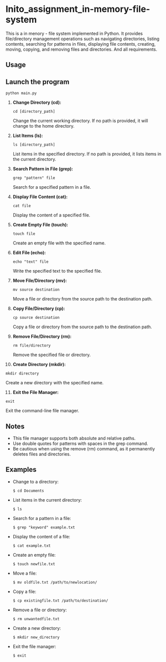 # Inito_assignment_in-memory-file-system







This is a in menory - file system implemented in Python. It provides file/directory management operations such as navigating directories, listing contents, searching for patterns in files, displaying file contents, creating, moving, copying, and removing files and directories. And all requirements.

## Usage
## Launch the program
```
python main.py
```

1. **Change Directory (cd):**
   ```
   cd [directory_path]
   ```
   Change the current working directory. If no path is provided, it will change to the home directory.

2. **List Items (ls):**
   ```
   ls [directory_path]
   ```
   List items in the specified directory. If no path is provided, it lists items in the current directory.

3. **Search Pattern in File (grep):**
   ```
   grep "pattern" file
   ```
   Search for a specified pattern in a file.

4. **Display File Content (cat):**
   ```
   cat file
   ```
   Display the content of a specified file.

5. **Create Empty File (touch):**
   ```
   touch file
   ```
   Create an empty file with the specified name.

6. **Edit File (echo):**
   ```
   echo "text" file
   ```
   Write the specified text to the specified file.

7. **Move File/Directory (mv):**
   ```
   mv source destination
   ```
   Move a file or directory from the source path to the destination path.

8. **Copy File/Directory (cp):**
   ```
   cp source destination
   ```
   Copy a file or directory from the source path to the destination path.

9. **Remove File/Directory (rm):**
   ```
   rm file/directory
   ```
   Remove the specified file or directory.

10. **Create Directory (mkdir):**
   ```
   mkdir directory
   ```
   Create a new directory with the specified name.

11. **Exit the File Manager:**
   ```
   exit
   ```
   Exit the command-line file manager.

## Notes

- This file manager supports both absolute and relative paths.
- Use double quotes for patterns with spaces in the grep command.
- Be cautious when using the remove (rm) command, as it permanently deletes files and directories.

## Examples

- Change to a directory:
  ```
  $ cd Documents
  ```

- List items in the current directory:
  ```
  $ ls
  ```

- Search for a pattern in a file:
  ```
  $ grep "keyword" example.txt
  ```

- Display the content of a file:
  ```
  $ cat example.txt
  ```

- Create an empty file:
  ```
  $ touch newfile.txt
  ```

- Move a file:
  ```
  $ mv oldfile.txt /path/to/newlocation/
  ```

- Copy a file:
  ```
  $ cp existingfile.txt /path/to/destination/
  ```

- Remove a file or directory:
  ```
  $ rm unwantedfile.txt
  ```

- Create a new directory:
  ```
  $ mkdir new_directory
  ```

- Exit the file manager:
  ```
  $ exit
  ```
